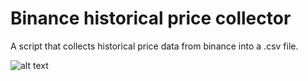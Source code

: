 # Binance historical price collector
A script that collects historical price data from binance into a .csv file.

![alt text](https://github.com/aviddot/Binance-historical-price-collector/raw/main/test1.gif "GIF application")
